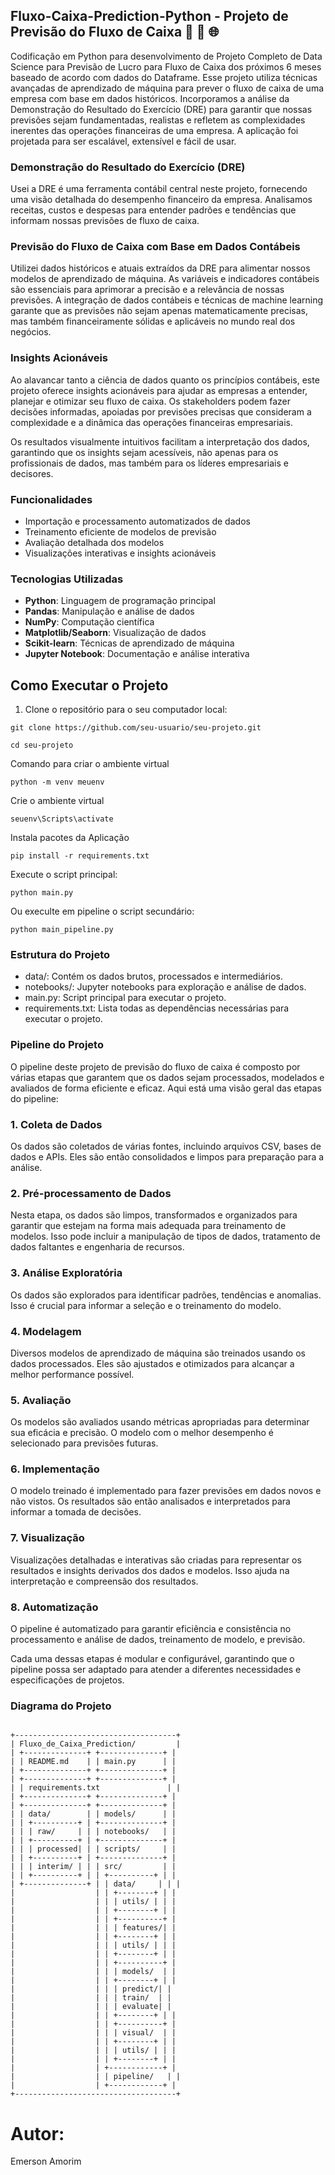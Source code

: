 ##  Fluxo-Caixa-Prediction-Python - Projeto de Previsão do Fluxo de Caixa 🚀 🔄 🌐

Codificação em Python para desenvolvimento de Projeto Completo de Data Science para Previsão de Lucro para Fluxo de Caixa dos próximos 6 meses baseado de acordo com dados do Dataframe. Esse projeto utiliza técnicas avançadas de aprendizado de máquina para prever o fluxo de caixa de uma empresa com base em dados históricos. Incorporamos a análise da Demonstração do Resultado do Exercício (DRE) para garantir que nossas previsões sejam fundamentadas, realistas e refletem as complexidades inerentes das operações financeiras de uma empresa.
A aplicação foi projetada para ser escalável, extensível e fácil de usar.


### Demonstração do Resultado do Exercício (DRE)

Usei a DRE é uma ferramenta contábil central neste projeto, fornecendo uma visão detalhada do desempenho financeiro da empresa. Analisamos receitas, custos e despesas para entender padrões e tendências que informam nossas previsões de fluxo de caixa.

### Previsão do Fluxo de Caixa com Base em Dados Contábeis

Utilizei dados históricos e atuais extraídos da DRE para alimentar nossos modelos de aprendizado de máquina. As variáveis e indicadores contábeis são essenciais para aprimorar a precisão e a relevância de nossas previsões. A integração de dados contábeis e técnicas de machine learning garante que as previsões não sejam apenas matematicamente precisas, mas também financeiramente sólidas e aplicáveis no mundo real dos negócios.

### Insights Acionáveis

Ao alavancar tanto a ciência de dados quanto os princípios contábeis, este projeto oferece insights acionáveis para ajudar as empresas a entender, planejar e otimizar seu fluxo de caixa. Os stakeholders podem fazer decisões informadas, apoiadas por previsões precisas que consideram a complexidade e a dinâmica das operações financeiras empresariais.

Os resultados visualmente intuitivos facilitam a interpretação dos dados, garantindo que os insights sejam acessíveis, não apenas para os profissionais de dados, mas também para os líderes empresariais e decisores.


### Funcionalidades

- Importação e processamento automatizados de dados
- Treinamento eficiente de modelos de previsão
- Avaliação detalhada dos modelos
- Visualizações interativas e insights acionáveis

### Tecnologias Utilizadas

- **Python**: Linguagem de programação principal
- **Pandas**: Manipulação e análise de dados
- **NumPy**: Computação científica
- **Matplotlib/Seaborn**: Visualização de dados
- **Scikit-learn**: Técnicas de aprendizado de máquina
- **Jupyter Notebook**: Documentação e análise interativa


## Como Executar o Projeto

1. Clone o repositório para o seu computador local:

```
git clone https://github.com/seu-usuario/seu-projeto.git
```

```
cd seu-projeto
```

Comando para criar o ambiente virtual
```
python -m venv meuenv
```

Crie o ambiente virtual

```
seuenv\Scripts\activate
```

Instala pacotes da Aplicação

```
pip install -r requirements.txt
```

Execute o script principal:

```
python main.py
```

Ou execulte em pipeline o script secundário:

```
python main_pipeline.py
```

### Estrutura do Projeto

- data/: Contém os dados brutos, processados e intermediários.
- notebooks/: Jupyter notebooks para exploração e análise de dados.
- main.py: Script principal para executar o projeto.
- requirements.txt: Lista todas as dependências necessárias para executar o projeto.

### Pipeline do Projeto

O pipeline deste projeto de previsão do fluxo de caixa é composto por várias etapas que garantem que os dados sejam processados, modelados e avaliados de forma eficiente e eficaz. Aqui está uma visão geral das etapas do pipeline:

### 1. **Coleta de Dados**

Os dados são coletados de várias fontes, incluindo arquivos CSV, bases de dados e APIs. Eles são então consolidados e limpos para preparação para a análise.

### 2. **Pré-processamento de Dados**

Nesta etapa, os dados são limpos, transformados e organizados para garantir que estejam na forma mais adequada para treinamento de modelos. Isso pode incluir a manipulação de tipos de dados, tratamento de dados faltantes e engenharia de recursos.

### 3. **Análise Exploratória**

Os dados são explorados para identificar padrões, tendências e anomalias. Isso é crucial para informar a seleção e o treinamento do modelo.

### 4. **Modelagem**

Diversos modelos de aprendizado de máquina são treinados usando os dados processados. Eles são ajustados e otimizados para alcançar a melhor performance possível.

### 5. **Avaliação**

Os modelos são avaliados usando métricas apropriadas para determinar sua eficácia e precisão. O modelo com o melhor desempenho é selecionado para previsões futuras.

### 6. **Implementação**

O modelo treinado é implementado para fazer previsões em dados novos e não vistos. Os resultados são então analisados e interpretados para informar a tomada de decisões.

### 7. **Visualização**

Visualizações detalhadas e interativas são criadas para representar os resultados e insights derivados dos dados e modelos. Isso ajuda na interpretação e compreensão dos resultados.

### 8. **Automatização**

O pipeline é automatizado para garantir eficiência e consistência no processamento e análise de dados, treinamento de modelo, e previsão.

Cada uma dessas etapas é modular e configurável, garantindo que o pipeline possa ser adaptado para atender a diferentes necessidades e especificações de projetos.

### Diagrama do Projeto

```

+------------------------------------+
| Fluxo_de_Caixa_Prediction/         |
| +--------------+ +--------------+ |
| | README.md    | | main.py      | |
| +--------------+ +--------------+ |
| +--------------+ +--------------+ |
| | requirements.txt               | |
| +--------------+ +--------------+ |
| +--------------+ +--------------+ |
| | data/        | | models/      | |
| | +----------+ | +--------------+ |
| | | raw/     | | | notebooks/   | |
| | +----------+ | +--------------+ |
| | | processed| | | scripts/     | |
| | +----------+ | +--------------+ |
| | | interim/ | | | src/         | |
| | +----------+ | | +----------+ | |
| +--------------+ | | data/     | | |
|                  | | +--------+ | |
|                  | | | utils/ | | |
|                  | | +--------+ | |
|                  | | +----------+ |
|                  | | | features/| |
|                  | | +--------+ | |
|                  | | | utils/ | | |
|                  | | +--------+ | |
|                  | | +----------+ |
|                  | | | models/  | |
|                  | | +--------+ | |
|                  | | | predict/| |
|                  | | | train/  | |
|                  | | | evaluate| |
|                  | | +--------+ | |
|                  | | +----------+ |
|                  | | | visual/  | |
|                  | | +--------+ | |
|                  | | | utils/ | | |
|                  | | +--------+ | |
|                  | +------------+ |
|                  | | pipeline/   | |
|                  | +------------+ |
+------------------------------------+

```

# Autor:
Emerson Amorim
